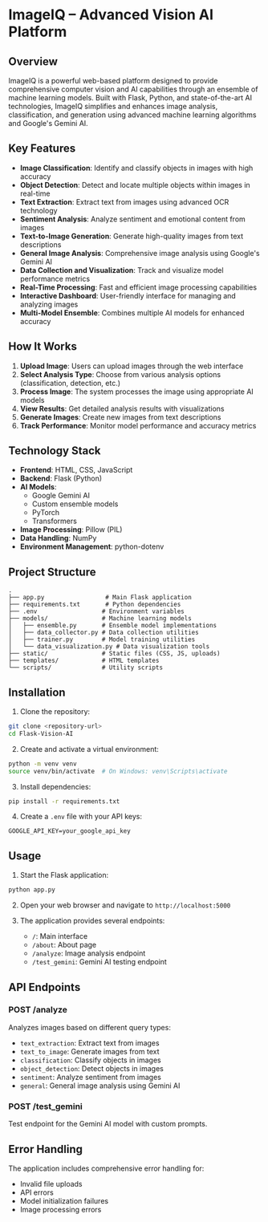 # ImageIQ – Advanced Vision AI Platform

## Overview
ImageIQ is a powerful web-based platform designed to provide comprehensive computer vision and AI capabilities through an ensemble of machine learning models. Built with Flask, Python, and state-of-the-art AI technologies, ImageIQ simplifies and enhances image analysis, classification, and generation using advanced machine learning algorithms and Google's Gemini AI.

## Key Features

- **Image Classification**: Identify and classify objects in images with high accuracy
- **Object Detection**: Detect and locate multiple objects within images in real-time
- **Text Extraction**: Extract text from images using advanced OCR technology
- **Sentiment Analysis**: Analyze sentiment and emotional content from images
- **Text-to-Image Generation**: Generate high-quality images from text descriptions
- **General Image Analysis**: Comprehensive image analysis using Google's Gemini AI
- **Data Collection and Visualization**: Track and visualize model performance metrics
- **Real-Time Processing**: Fast and efficient image processing capabilities
- **Interactive Dashboard**: User-friendly interface for managing and analyzing images
- **Multi-Model Ensemble**: Combines multiple AI models for enhanced accuracy

## How It Works

1. **Upload Image**: Users can upload images through the web interface
2. **Select Analysis Type**: Choose from various analysis options (classification, detection, etc.)
3. **Process Image**: The system processes the image using appropriate AI models
4. **View Results**: Get detailed analysis results with visualizations
5. **Generate Images**: Create new images from text descriptions
6. **Track Performance**: Monitor model performance and accuracy metrics

## Technology Stack

- **Frontend**: HTML, CSS, JavaScript
- **Backend**: Flask (Python)
- **AI Models**: 
  - Google Gemini AI
  - Custom ensemble models
  - PyTorch
  - Transformers
- **Image Processing**: Pillow (PIL)
- **Data Handling**: NumPy
- **Environment Management**: python-dotenv

## Project Structure

```
.
├── app.py                 # Main Flask application
├── requirements.txt       # Python dependencies
├── .env                  # Environment variables
├── models/               # Machine learning models
│   ├── ensemble.py       # Ensemble model implementations
│   ├── data_collector.py # Data collection utilities
│   ├── trainer.py        # Model training utilities
│   └── data_visualization.py # Data visualization tools
├── static/               # Static files (CSS, JS, uploads)
├── templates/            # HTML templates
└── scripts/              # Utility scripts
```

## Installation

1. Clone the repository:
```bash
git clone <repository-url>
cd Flask-Vision-AI
```

2. Create and activate a virtual environment:
```bash
python -m venv venv
source venv/bin/activate  # On Windows: venv\Scripts\activate
```

3. Install dependencies:
```bash
pip install -r requirements.txt
```

4. Create a `.env` file with your API keys:
```
GOOGLE_API_KEY=your_google_api_key
```

## Usage

1. Start the Flask application:
```bash
python app.py
```

2. Open your web browser and navigate to `http://localhost:5000`

3. The application provides several endpoints:
   - `/`: Main interface
   - `/about`: About page
   - `/analyze`: Image analysis endpoint
   - `/test_gemini`: Gemini AI testing endpoint

## API Endpoints

### POST /analyze
Analyzes images based on different query types:
- `text_extraction`: Extract text from images
- `text_to_image`: Generate images from text
- `classification`: Classify objects in images
- `object_detection`: Detect objects in images
- `sentiment`: Analyze sentiment from images
- `general`: General image analysis using Gemini AI

### POST /test_gemini
Test endpoint for the Gemini AI model with custom prompts.

## Error Handling

The application includes comprehensive error handling for:
- Invalid file uploads
- API errors
- Model initialization failures
- Image processing errors

